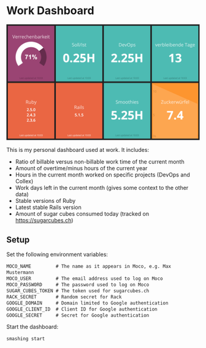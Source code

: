 # Work Dashboard

![Dashboard](docs/dashboard.png)

This is my personal dashboard used at work. It includes:

- Ratio of billable versus non-billable work time of the current month
- Amount of overtime/minus hours of the current year
- Hours in the current month worked on specific projects (DevOps and Collex)
- Work days left in the current month (gives some context to the other data)
- Stable versions of Ruby
- Latest stable Rails version
- Amount of sugar cubes consumed today (tracked on https://sugarcubes.ch)

## Setup

Set the following environment variables:

```
MOCO_NAME         # The name as it appears in Moco, e.g. Max Mustermann
MOCO_USER         # The email address used to log on Moco
MOCO_PASSWORD     # The password used to log on Moco
SUGAR_CUBES_TOKEN # The token used for sugarcubes.ch
RACK_SECRET       # Random secret for Rack
GOOGLE_DOMAIN     # Domain limited to Google authentication
GOOGLE_CLIENT_ID  # Client ID for Google authentication
GOOGLE_SECRET     # Secret for Google authentication
```

Start the dashboard:

```
smashing start
```
